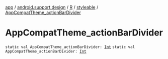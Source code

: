 [app](../../../index.md) / [android.support.design](../../index.md) / [R](../index.md) / [styleable](index.md) / [AppCompatTheme_actionBarDivider](./-app-compat-theme_action-bar-divider.md)

# AppCompatTheme_actionBarDivider

`static val AppCompatTheme_actionBarDivider: `[`Int`](https://kotlinlang.org/api/latest/jvm/stdlib/kotlin/-int/index.html)
`static val AppCompatTheme_actionBarDivider: `[`Int`](https://kotlinlang.org/api/latest/jvm/stdlib/kotlin/-int/index.html)
